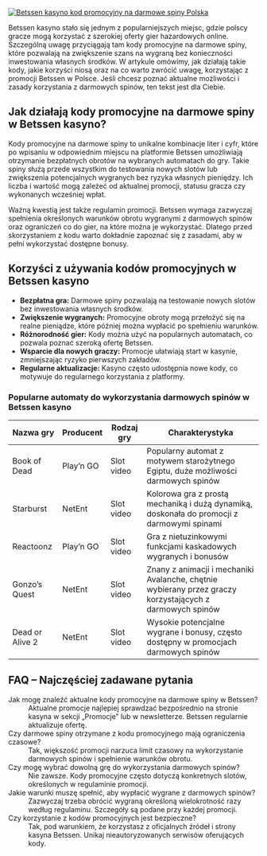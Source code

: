 [![Betssen kasyno kod promocyjny na darmowe spiny Polska](https://123-caf.pages.dev/gitsignup.png)](https://vrmoo.ru/Bt82HjjY)

<p>Betssen kasyno stało się jednym z popularniejszych miejsc, gdzie polscy gracze mogą korzystać z szerokiej oferty gier hazardowych online. Szczególną uwagę przyciągają tam kody promocyjne na darmowe spiny, które pozwalają na zwiększenie szans na wygraną bez konieczności inwestowania własnych środków. W artykule omówimy, jak działają takie kody, jakie korzyści niosą oraz na co warto zwrócić uwagę, korzystając z promocji Betssen w Polsce. Jeśli chcesz poznać aktualne możliwości i zasady korzystania z darmowych spinów, ten tekst jest dla Ciebie.</p>  <h2>Jak działają kody promocyjne na darmowe spiny w Betssen kasyno?</h2> <p>Kody promocyjne na darmowe spiny to unikalne kombinacje liter i cyfr, które po wpisaniu w odpowiednim miejscu na platformie Betssen umożliwiają otrzymanie bezpłatnych obrotów na wybranych automatach do gry. Takie spiny służą przede wszystkim do testowania nowych slotów lub zwiększenia potencjalnych wygranych bez ryzyka własnych pieniędzy. Ich liczba i wartość mogą zależeć od aktualnej promocji, statusu gracza czy wykonanych wcześniej wpłat.</p> <p>Ważną kwestią jest także regulamin promocji. Betssen wymaga zazwyczaj spełnienia określonych warunków obrotu wygranymi z darmowych spinów oraz ograniczeń co do gier, na które można je wykorzystać. Dlatego przed skorzystaniem z kodu warto dokładnie zapoznać się z zasadami, aby w pełni wykorzystać dostępne bonusy.</p>  <h2>Korzyści z używania kodów promocyjnych w Betssen kasyno</h2> <ul>   <li><strong>Bezpłatna gra:</strong> Darmowe spiny pozwalają na testowanie nowych slotów bez inwestowania własnych środków.</li>   <li><strong>Zwiększenie wygranych:</strong> Promocyjne obroty mogą przełożyć się na realne pieniądze, które później można wypłacić po spełnieniu warunków.</li>   <li><strong>Różnorodność gier:</strong> Kody można użyć na popularnych automatach, co pozwala poznać szeroką ofertę Betssen.</li>   <li><strong>Wsparcie dla nowych graczy:</strong> Promocje ułatwiają start w kasynie, zmniejszając ryzyko pierwszych zakładów.</li>   <li><strong>Regularne aktualizacje:</strong> Kasyno często udostępnia nowe kody, co motywuje do regularnego korzystania z platformy.</li> </ul>  <h3>Popularne automaty do wykorzystania darmowych spinów w Betssen kasyno</h3> <table>   <thead>     <tr>       <th>Nazwa gry</th>       <th>Producent</th>       <th>Rodzaj gry</th>       <th>Charakterystyka</th>     </tr>   </thead>   <tbody>     <tr>       <td>Book of Dead</td>       <td>Play’n GO</td>       <td>Slot video</td>       <td>Popularny automat z motywem starożytnego Egiptu, duże możliwości darmowych spinów</td>     </tr>     <tr>       <td>Starburst</td>       <td>NetEnt</td>       <td>Slot video</td>       <td>Kolorowa gra z prostą mechaniką i dużą dynamiką, doskonała do promocji z darmowymi spinami</td>     </tr>     <tr>       <td>Reactoonz</td>       <td>Play’n GO</td>       <td>Slot video</td>       <td>Gra z nietuzinkowymi funkcjami kaskadowych wygranych i bonusów</td>     </tr>     <tr>       <td>Gonzo’s Quest</td>       <td>NetEnt</td>       <td>Slot video</td>       <td>Znany z animacji i mechaniki Avalanche, chętnie wybierany przez graczy korzystających z darmowych spinów</td>     </tr>     <tr>       <td>Dead or Alive 2</td>       <td>NetEnt</td>       <td>Slot video</td>       <td>Wysokie potencjalne wygrane i bonusy, często dostępny w promocjach darmowych spinów</td>     </tr>   </tbody> </table>  <h2>FAQ – Najczęściej zadawane pytania</h2> <dl>   <dt>Jak mogę znaleźć aktualne kody promocyjne na darmowe spiny w Betssen?</dt>   <dd>Aktualne promocje najlepiej sprawdzać bezpośrednio na stronie kasyna w sekcji „Promocje” lub w newsletterze. Betssen regularnie aktualizuje ofertę.</dd>    <dt>Czy darmowe spiny otrzymane z kodu promocyjnego mają ograniczenia czasowe?</dt>   <dd>Tak, większość promocji narzuca limit czasowy na wykorzystanie darmowych spinów i spełnienie warunków obrotu.</dd>    <dt>Czy mogę wybrać dowolną grę do wykorzystania darmowych spinów?</dt>   <dd>Nie zawsze. Kody promocyjne często dotyczą konkretnych slotów, określonych w regulaminie promocji.</dd>    <dt>Jakie warunki muszę spełnić, aby wypłacić wygrane z darmowych spinów?</dt>   <dd>Zazwyczaj trzeba obrócić wygraną określoną wielokrotność razy według regulaminu. Szczegóły są podane przy każdej promocji.</dd>    <dt>Czy korzystanie z kodów promocyjnych jest bezpieczne?</dt>   <dd>Tak, pod warunkiem, że korzystasz z oficjalnych źródeł i strony kasyna Betssen. Unikaj nieautoryzowanych serwisów oferujących kody.</dd> </dl>